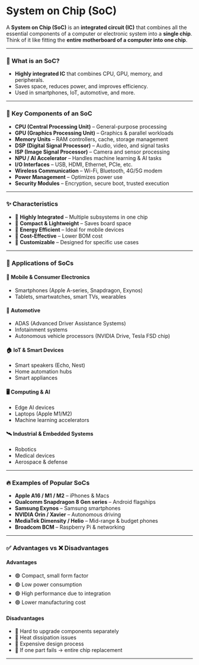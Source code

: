 # System on Chip (SoC)

A **System on Chip (SoC)** is an **integrated circuit (IC)** that combines all the essential components of a computer or electronic system into a **single chip**.  
Think of it like fitting the **entire motherboard of a computer into one chip**.  

---

### 🔹 What is an SoC?
- **Highly integrated IC** that combines CPU, GPU, memory, and peripherals.  
- Saves space, reduces power, and improves efficiency.  
- Used in smartphones, IoT, automotive, and more.  

---

### 🧩 Key Components of an SoC
- **CPU (Central Processing Unit)** – General-purpose processing  
- **GPU (Graphics Processing Unit)** – Graphics & parallel workloads  
- **Memory Units** – RAM controllers, cache, storage management  
- **DSP (Digital Signal Processor)** – Audio, video, and signal tasks  
- **ISP (Image Signal Processor)** – Camera and sensor processing  
- **NPU / AI Accelerator** – Handles machine learning & AI tasks  
- **I/O Interfaces** – USB, HDMI, Ethernet, PCIe, etc.  
- **Wireless Communication** – Wi-Fi, Bluetooth, 4G/5G modem  
- **Power Management** – Optimizes power use  
- **Security Modules** – Encryption, secure boot, trusted execution  

---

### ✨ Characteristics
- 🔹 **Highly Integrated** – Multiple subsystems in one chip  
- 🔹 **Compact & Lightweight** – Saves board space  
- 🔹 **Energy Efficient** – Ideal for mobile devices  
- 🔹 **Cost-Effective** – Lower BOM cost  
- 🔹 **Customizable** – Designed for specific use cases  

---

### 🚀 Applications of SoCs

#### 📱 Mobile & Consumer Electronics
- Smartphones (Apple A-series, Snapdragon, Exynos)  
- Tablets, smartwatches, smart TVs, wearables  

#### 🚗 Automotive
- ADAS (Advanced Driver Assistance Systems)  
- Infotainment systems  
- Autonomous vehicle processors (NVIDIA Drive, Tesla FSD chip)  

#### 🏠 IoT & Smart Devices
- Smart speakers (Echo, Nest)  
- Home automation hubs  
- Smart appliances  

#### 🖥️ Computing & AI
- Edge AI devices  
- Laptops (Apple M1/M2)  
- Machine learning accelerators  

#### 🛰️ Industrial & Embedded Systems
- Robotics  
- Medical devices  
- Aerospace & defense  

---

### 🔥 Examples of Popular SoCs
- **Apple A16 / M1 / M2** – iPhones & Macs  
- **Qualcomm Snapdragon 8 Gen series** – Android flagships  
- **Samsung Exynos** – Samsung smartphones  
- **NVIDIA Orin / Xavier** – Autonomous driving  
- **MediaTek Dimensity / Helio** – Mid-range & budget phones  
- **Broadcom BCM** – Raspberry Pi & networking  

---

### ✅ Advantages vs ❌ Disadvantages

#### Advantages
- 🟢 Compact, small form factor  
- 🟢 Low power consumption  
- 🟢 High performance due to integration  
- 🟢 Lower manufacturing cost  

#### Disadvantages
- 🔴 Hard to upgrade components separately  
- 🔴 Heat dissipation issues  
- 🔴 Expensive design process  
- 🔴 If one part fails → entire chip replacement  

---

